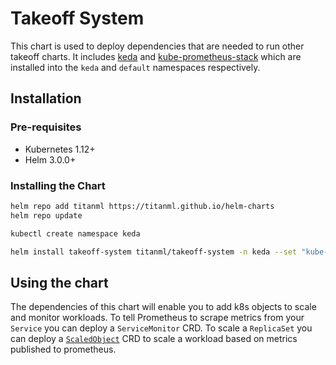 # Takeoff System

This chart is used to deploy dependencies that are needed to run other takeoff charts. It includes [keda](https://github.com/kedacore/keda) and [kube-prometheus-stack](https://github.com/prometheus-community/helm-charts/tree/main/charts/kube-prometheus-stack) which are installed into the `keda` and `default` namespaces respectively.

## Installation

### Pre-requisites

- Kubernetes 1.12+
- Helm 3.0.0+

### Installing the Chart

```bash
helm repo add titanml https://titanml.github.io/helm-charts
helm repo update

kubectl create namespace keda

helm install takeoff-system titanml/takeoff-system -n keda --set "kube-prometheus-stack.prometheus.prometheusSpec.storageSpec.volumeClaimTemplate.spec.storageClassName=<name-of-storage-class-in-your-cluster>"
```

## Using the chart

The dependencies of this chart will enable you to add k8s objects to scale and monitor workloads. To tell Prometheus to scrape metrics from your `Service` you can deploy a `ServiceMonitor` CRD. To scale a `ReplicaSet` you can deploy a [`ScaledObject`](https://keda.sh/docs/concepts/scaling-deployments/) CRD to scale a workload based on metrics published to prometheus.
